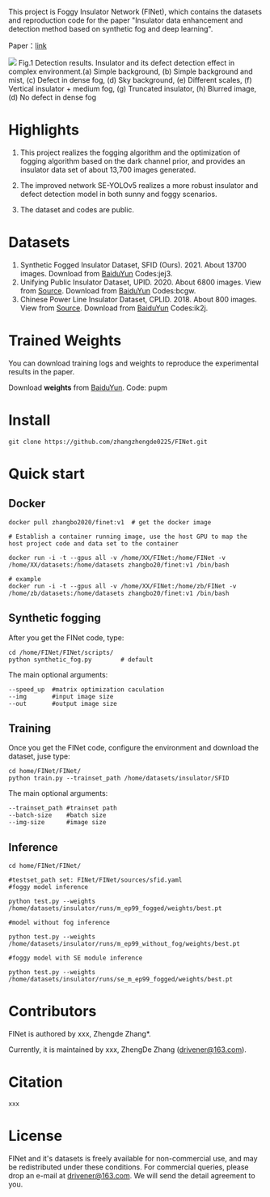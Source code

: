 
This project is Foggy Insulator Network (FINet), which contains the datasets and reproduction code for the paper 
"Insulator data enhancement and detection method based on synthetic fog and deep learning".

Paper：[link](link)


![](https://github.com/zhangzhengde0225/FINet/raw/master/Docs/results.jpg)
Fig.1 Detection results.
Insulator and its defect detection effect in complex environment.(a) Simple background, (b) Simple background and mist, (c) Defect in dense fog, (d) Sky background, (e) Different scales, (f) Vertical insulator + medium fog, (g) Truncated insulator, (h) Blurred image, (d) No defect in dense fog
 

# Highlights
1. This project realizes the fogging algorithm and the optimization of fogging algorithm based on the dark channel prior, and provides an insulator data set of about 13,700 images generated.

2. The improved network SE-YOLOv5 realizes a more robust insulator and defect detection model in both sunny and foggy scenarios.

3. The dataset and codes are public.


# Datasets
1. Synthetic Fogged Insulator Dataset, SFID (Ours). 2021. About 13700 images. Download from [BaiduYun](https://pan.baidu.com/s/1jpqrtMOlln9xC_L2_tGu7w) Codes:jej3.
2. Unifying Public Insulator Dataset, UPID. 2020. About 6800 images. View from [Source](https://github.com/heitorcfelix/public-insulator-datasets).
  Download from [BaiduYun](https://pan.baidu.com/s/1pvk0tCbyJiP5hjakrTTI4Q) Codes:bcgw.
3. Chinese Power Line Insulator Dataset, CPLID. 2018. About 800 images. View from [Source](https://github.com/InsulatorData/InsulatorDataSet).
   Download from [BaiduYun](https://pan.baidu.com/s/1BQnZSCTPGQsEOKOe1Z4sXA) Codes:ik2j.

# Trained Weights

You can download training logs and weights to reproduce the experimental results in the paper.

Download **weights** from [BaiduYun](https://pan.baidu.com/s/129ZTtU-0Hq6fVRv2q7LkEA). Code: pupm

# Install
```
git clone https://github.com/zhangzhengde0225/FINet.git
```
# Quick start
## Docker

```
docker pull zhangbo2020/finet:v1  # get the docker image

# Establish a container running image, use the host GPU to map the host project code and data set to the container

docker run -i -t --gpus all -v /home/XX/FINet:/home/FINet -v /home/XX/datasets:/home/datasets zhangbo20/finet:v1 /bin/bash 

# example
docker run -i -t --gpus all -v /home/XX/FINet:/home/zb/FINet -v /home/zb/datasets:/home/datasets zhangbo20/finet:v1 /bin/bash 
```

## Synthetic fogging
After you get the FINet code, type:

```
cd /home/FINet/FINet/scripts/  
python synthetic_fog.py        # default 
```
The main optional arguments:
```
--speed_up  #matrix optimization caculation
--img       #input image size
--out       #output image size
```

## Training
Once you get the FINet code, configure the environment and download the dataset, juse type:

```
cd home/FINet/FINet/
python train.py --trainset_path /home/datasets/insulator/SFID
```
The main optional arguments:
```
--trainset_path #trainset path
--batch-size    #batch size
--img-size      #image size
```

## Inference


```
cd home/FINet/FINet/

#testset_path set: FINet/FINet/sources/sfid.yaml
#foggy model inference

python test.py --weights /home/datasets/insulator/runs/m_ep99_fogged/weights/best.pt

#model without fog inference

python test.py --weights /home/datasets/insulator/runs/m_ep99_without_fog/weights/best.pt

#foggy model with SE module inference

python test.py --weights /home/datasets/insulator/runs/se_m_ep99_fogged/weights/best.pt
```

# Contributors
FINet is authored by xxx, Zhengde Zhang*.

Currently, it is maintained by xxx, ZhengDe Zhang (drivener@163.com).

# Citation
```
xxx
```

# License
FINet and it's datasets is freely available for non-commercial use, and may be redistributed under these conditions. 
For commercial queries, please drop an e-mail at drivener@163.com. We will send the detail agreement to you.
